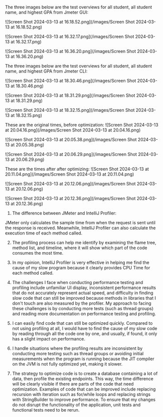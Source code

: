 The three images below are the test overviews for all student, all student name, and highest GPA from Jmeter GUI:

![Screen Shot 2024-03-13 at 16.18.52.png](/images/Screen Shot 2024-03-13 at 16.18.52.png)

![Screen Shot 2024-03-13 at 16.32.17.png](/images/Screen Shot 2024-03-13 at 16.32.17.png)

![Screen Shot 2024-03-13 at 16.36.20.png](/images/Screen Shot 2024-03-13 at 16.36.20.png)

The three images below are the test overviews for all student, all student name, and highest GPA from Jmeter CLI:

![Screen Shot 2024-03-13 at 18.30.46.png](/images/Screen Shot 2024-03-13 at 18.30.46.png)

![Screen Shot 2024-03-13 at 18.31.29.png](/images/Screen Shot 2024-03-13 at 18.31.29.png)

![Screen Shot 2024-03-13 at 18.32.15.png](/images/Screen Shot 2024-03-13 at 18.32.15.png)

These are the original times, before optimization:
![Screen Shot 2024-03-13 at 20.04.16.png](/images/Screen Shot 2024-03-13 at 20.04.16.png)

![Screen Shot 2024-03-13 at 20.05.38.png](/images/Screen Shot 2024-03-13 at 20.05.38.png)

![Screen Shot 2024-03-13 at 20.06.29.png](/images/Screen Shot 2024-03-13 at 20.06.29.png)

These are the times after after optimizing:
![Screen Shot 2024-03-13 at 20.11.04.png](/images/Screen Shot 2024-03-13 at 20.11.04.png)

![Screen Shot 2024-03-13 at 20.12.06.png](/images/Screen Shot 2024-03-13 at 20.12.06.png)

![Screen Shot 2024-03-13 at 20.12.36.png](/images/Screen Shot 2024-03-13 at 20.12.36.png)

1. The difference between JMeter and IntelliJ Profiler:

JMeter only calculates the sample time from when the request is sent until the response is received. Meanwhile, IntelliJ Profiler can also calculate the execution time of each method called.

2. The profiling process can help me identify by examining the flame tree, method list, and timeline, where it will show which part of the code consumes the most time.

3. In my opinion, IntelliJ Profiler is very effective in helping me find the cause of my slow program because it clearly provides CPU Time for each method called.

4. The challenges I face when conducting performance testing and profiling include unfamiliar UI display, inconsistent performance results that do not accurately represent actual speed, and difficulty in finding slow code that can still be improved because methods in libraries that I don't touch are also measured by the profiler. My approach to facing these challenges is by conducting more tests (such as thread groups) and reading more documentation on performance testing and profiling.

5. I can easily find code that can still be optimized quickly. Compared to not using profiling at all, I would have to find the cause of my slow code by reading through all the code one by one, and usually, if found, it only has a slight impact on performance.

6. I handle situations where the profiling results are inconsistent by conducting more testing such as thread groups or avoiding initial measurements when the program is running because the JIT compiler on the JVM is not fully optimized yet, making it slower.

7. The strategy to optimize code is to create a database containing a lot of data, then profile the existing endpoints. This way, the time difference will be clearly visible if there are parts of the code that need optimization. Examples of code that can be improved include replacing recursion with iteration such as for/while loops and replacing strings with StringBuilder to improve performance. To ensure that my changes do not disrupt the functionality of the application, unit tests and functional tests need to be rerun.
